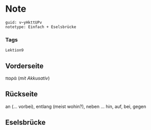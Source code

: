 # Note
```
guid: v~yHkttUPv
notetype: Einfach + Eselsbrücke
```

### Tags
```
Lektion9
```

## Vorderseite
παρά (<i>mit Akkusativ</i>)

## Rückseite
an (... vorbei), entlang (meist wohin?), neben ... hin, auf, bei, gegen

## Eselsbrücke

